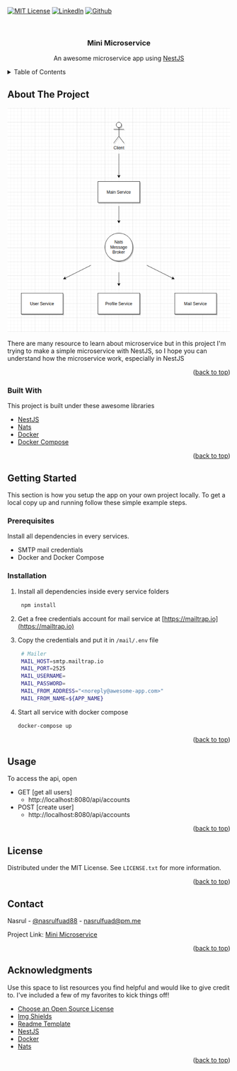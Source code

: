 <div id="top"></div>
<!--
*** Thanks for checking out the Best-README-Template. If you have a suggestion
*** that would make this better, please fork the repo and create a pull request
*** or simply open an issue with the tag "enhancement".
*** Don't forget to give the project a star!
*** Thanks again! Now go create something AMAZING! :D
-->

[![MIT License][license-shield]][license-url]
[![LinkedIn][linkedin-shield]](linkedin-url)
[![Github][github-shield]](github-url)

<!-- PROJECT LOGO -->
<br />
<div align="center">
  <h3 align="center">Mini Microservice</h3>

  <p align="center">
    An awesome microservice app using <a href="https://nestjs.com">NestJS</a>
    <br />
  </p>
</div>

<!-- TABLE OF CONTENTS -->
<details>
  <summary>Table of Contents</summary>
  <ol>
    <li>
      <a href="#about-the-project">About The Project</a>
      <ul>
        <li><a href="#built-with">Built With</a></li>
      </ul>
    </li>
    <li>
      <a href="#getting-started">Getting Started</a>
      <ul>
        <li><a href="#prerequisites">Prerequisites</a></li>
        <li><a href="#installation">Installation</a></li>
      </ul>
    </li>
    <li><a href="#usage">Usage</a></li>
    <li><a href="#license">License</a></li>
    <li><a href="#contact">Contact</a></li>
    <li><a href="#acknowledgments">Acknowledgments</a></li>
  </ol>
</details>

<!-- ABOUT THE PROJECT -->

## About The Project

<p align="center">
  <img src="https://raw.githubusercontent.com/nasrulfuad/mini-microservice/master/architecture.png" />
</p>

There are many resource to learn about microservice but in this project I'm trying to make a simple microservice with NestJS, so I hope you can understand how the microservice work, especially in NestJS

<p align="right">(<a href="#top">back to top</a>)</p>

### Built With

This project is built under these awesome libraries

- [NestJS](https://nestjs.com/)
- [Nats](https://nats.io/)
- [Docker](https://docker.com/)
- [Docker Compose](https://docs.docker.com/compose/)

<p align="right">(<a href="#top">back to top</a>)</p>

<!-- GETTING STARTED -->

## Getting Started

This section is how you setup the app on your own project locally.
To get a local copy up and running follow these simple example steps.

### Prerequisites

Install all dependencies in every services.

- SMTP mail credentials
- Docker and Docker Compose

### Installation

1. Install all dependencies inside every service folders

   ```sh
    npm install
   ```

2. Get a free credentials account for mail service at [https://mailtrap.io](https://mailtrap.io)

3. Copy the credentials and put it in `/mail/.env` file

   ```sh
    # Mailer
    MAIL_HOST=smtp.mailtrap.io
    MAIL_PORT=2525
    MAIL_USERNAME=
    MAIL_PASSWORD=
    MAIL_FROM_ADDRESS="<noreply@awesome-app.com>"
    MAIL_FROM_NAME=${APP_NAME}
   ```

4. Start all service with docker compose
   ```sh
   docker-compose up
   ```

<p align="right">(<a href="#top">back to top</a>)</p>

<!-- USAGE EXAMPLES -->

## Usage

To access the api, open

- GET [get all users]
  - http://localhost:8080/api/accounts
- POST [create user]
  - http://localhost:8080/api/accounts

<p align="right">(<a href="#top">back to top</a>)</p>

<!-- LICENSE -->

## License

Distributed under the MIT License. See `LICENSE.txt` for more information.

<p align="right">(<a href="#top">back to top</a>)</p>

<!-- CONTACT -->

## Contact

Nasrul - [@nasrulfuad88](https://instagram.com/nasrulfuad88) - [nasrulfuad@pm.me](mailto:nasrulfuad@pm.me)

Project Link: [Mini Microservice](https://github.com/nasrulfuad/mini-microservice)

<p align="right">(<a href="#top">back to top</a>)</p>

<!-- ACKNOWLEDGMENTS -->

## Acknowledgments

Use this space to list resources you find helpful and would like to give credit to. I've included a few of my favorites to kick things off!

- [Choose an Open Source License](https://choosealicense.com)
- [Img Shields](https://shields.io)
- [Readme Template](https://github.com/othneildrew/Best-README-Template)
- [NestJS](https://nestjs.com)
- [Docker](https://docker.com)
- [Nats](https://nats.io)

<p align="right">(<a href="#top">back to top</a>)</p>

<!-- MARKDOWN LINKS & IMAGES -->
<!-- https://www.markdownguide.org/basic-syntax/#reference-style-links -->

[license-shield]: https://img.shields.io/github/license/othneildrew/Best-README-Template.svg?style=for-the-badge
[license-url]: LICENSE.txt
[linkedin-shield]: https://img.shields.io/badge/-LinkedIn-black.svg?style=for-the-badge&logo=linkedin&colorB=555
[linkedin-url]: https://www.linkedin.com/in/nasrul-fuad-0325b314a
[github-url]: https://www.github.com/nasrulfuad
[github-shield]: https://img.shields.io/badge/-Github-black.svg?style=for-the-badge&logo=github&colorB=555
